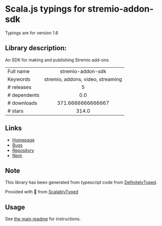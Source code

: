 
# Scala.js typings for stremio-addon-sdk

Typings are for version 1.6

## Library description:
An SDK for making and publishing Stremio add-ons

|                    |                 |
| ------------------ | :-------------: |
| Full name          | stremio-addon-sdk |
| Keywords           | stremio, addons, video, streaming |
| # releases         | 5 |
| # dependents       | 0.0 |
| # downloads        | 371.6666666666667 |
| # stars            | 314.0 |

## Links
- [Homepage](https://github.com/Stremio/stremio-addon-sdk#readme)
- [Bugs](https://github.com/Stremio/stremio-addon-sdk/issues)
- [Repository](https://github.com/Stremio/stremio-addon-sdk)
- [Npm](https://www.npmjs.com/package/stremio-addon-sdk)
    


## Note
This library has been generated from typescript code from [DefinitelyTyped](https://definitelytyped.org).

Provided with :purple_heart: from [ScalablyTyped](https://github.com/oyvindberg/ScalablyTyped)

## Usage
See [the main readme](../../readme.md) for instructions.


